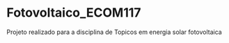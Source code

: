 # Fotovoltaico_ECOM117
Projeto realizado para a disciplina de Topicos em energia solar fotovoltaica
